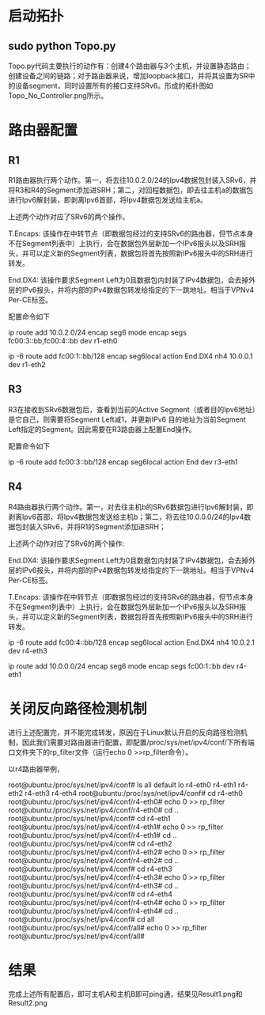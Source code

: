 # 启动拓扑

## sudo python Topo.py

Topo.py代码主要执行的动作有：创建4个路由器与3个主机，并设置静态路由；创建设备之间的链路；对于路由器来说，增加loopback接口，并将其设置为SR中的设备segment，同时设置所有的接口支持SRv6。形成的拓扑图如Topo_No_Controller.png所示。

# 路由器配置

## R1

R1路由器执行两个动作。第一，将去往10.0.2.0/24的Ipv4数据包封装入SRv6，并将R3和R4的Segment添加进SRH；第二，对回程数据包，即去往主机a的数据包进行Ipv6解封装，即剥离Ipv6首部，将Ipv4数据包发送给主机a。

上述两个动作对应了SRv6的两个操作。

T.Encaps: 该操作在中转节点（即数据包经过的支持SRv6的路由器，但节点本身不在Segment列表中）上执行，会在数据包外层新加一个IPv6报头以及SRH报头，并可以定义新的Segment列表，数据包将首先按照新IPv6报头中的SRH进行转发。

End.DX4: 该操作要求Segment Left为0且数据包内封装了IPv4数据包，会去掉外层的IPv6报头，并将内部的IPv4数据包转发给指定的下一跳地址。相当于VPNv4 Per-CE标签。

配置命令如下

ip route add 10.0.2.0/24 encap seg6 mode encap  segs fc00:3::bb,fc00:4::bb dev r1-eth0

ip -6 route add fc00:1::bb/128 encap seg6local action End.DX4 nh4 10.0.0.1 dev r1-eth2


## R3

R3在接收到SRv6数据包后，查看到当前的Active Segment（或者目的Ipv6地址）是它自己，则需要将Segment Left减1，并更新IPv6 目的地址为当前Segment Left指定的Segment。因此需要在R3路由器上配置End操作。

配置命令如下

ip -6 route add fc00:3::bb/128 encap seg6local action End dev r3-eth1

## R4

R4路由器执行两个动作。第一，对去往主机b的SRv6数据包进行Ipv6解封装，即剥离Ipv6首部，将Ipv4数据包发送给主机b；第二，将去往10.0.0.0/24的Ipv4数据包封装入SRv6，并将R1的Segment添加进SRH；

上述两个动作对应了SRv6的两个操作:

End.DX4: 该操作要求Segment Left为0且数据包内封装了IPv4数据包，会去掉外层的IPv6报头，并将内部的IPv4数据包转发给指定的下一跳地址。相当于VPNv4 Per-CE标签。

T.Encaps: 该操作在中转节点（即数据包经过的支持SRv6的路由器，但节点本身不在Segment列表中）上执行，会在数据包外层新加一个IPv6报头以及SRH报头，并可以定义新的Segment列表，数据包将首先按照新IPv6报头中的SRH进行转发。

ip -6 route add fc00:4::bb/128 encap seg6local action End.DX4 nh4 10.0.2.1 dev r4-eth3

ip route add 10.0.0.0/24 encap seg6 mode encap  segs fc00:1::bb dev r4-eth1

# 关闭反向路径检测机制

进行上述配置完，并不能完成转发，原因在于Linux默认开启的反向路径检测机制，因此我们需要对路由器进行配置，即配置/proc/sys/net/ipv4/conf/下所有端口文件夹下的rp_filter文件（运行echo 0 >>rp_filter命令）。

以r4路由器举例，

root@ubuntu:/proc/sys/net/ipv4/conf# ls
all  default  lo  r4-eth0  r4-eth1  r4-eth2  r4-eth3  r4-eth4
root@ubuntu:/proc/sys/net/ipv4/conf# cd r4-eth0
root@ubuntu:/proc/sys/net/ipv4/conf/r4-eth0# echo 0 >> rp_filter 
root@ubuntu:/proc/sys/net/ipv4/conf/r4-eth0# cd ..
root@ubuntu:/proc/sys/net/ipv4/conf# cd r4-eth1
root@ubuntu:/proc/sys/net/ipv4/conf/r4-eth1# echo 0 >> rp_filter 
root@ubuntu:/proc/sys/net/ipv4/conf/r4-eth1# cd ..
root@ubuntu:/proc/sys/net/ipv4/conf# cd r4-eth2
root@ubuntu:/proc/sys/net/ipv4/conf/r4-eth2# echo 0 >> rp_filter 
root@ubuntu:/proc/sys/net/ipv4/conf/r4-eth2# cd ..
root@ubuntu:/proc/sys/net/ipv4/conf# cd r4-eth3
root@ubuntu:/proc/sys/net/ipv4/conf/r4-eth3# echo 0 >> rp_filter 
root@ubuntu:/proc/sys/net/ipv4/conf/r4-eth3# cd ..
root@ubuntu:/proc/sys/net/ipv4/conf# cd r4-eth4
root@ubuntu:/proc/sys/net/ipv4/conf/r4-eth4# echo 0 >> rp_filter 
root@ubuntu:/proc/sys/net/ipv4/conf/r4-eth4# cd ..
root@ubuntu:/proc/sys/net/ipv4/conf# cd all
root@ubuntu:/proc/sys/net/ipv4/conf/all# echo 0 >> rp_filter 
root@ubuntu:/proc/sys/net/ipv4/conf/all# 

# 结果

完成上述所有配置后，即可主机A和主机B即可ping通，结果见Result1.png和Result2.png




